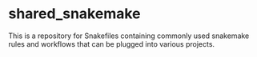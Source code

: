 # shared_snakemake

This is a repository for Snakefiles containing commonly used snakemake rules and workflows that can be plugged into various projects.
